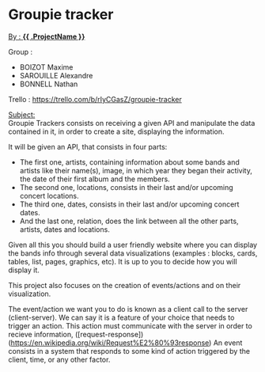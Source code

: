 # Groupie tracker

<ins>By : **{{ .ProjectName }}**</ins>

Group :
- BOIZOT Maxime
- SAROUILLE Alexandre
- BONNELL Nathan

Trello : https://trello.com/b/rIyCGasZ/groupie-tracker

<ins>Subject:</ins>  
Groupie Trackers consists on receiving a given API and manipulate the data contained in it, in order to create a site, displaying the information.

It will be given an API, that consists in four parts:
* The first one, artists, containing information about some bands and artists like their name(s), image, in which year they began their activity, the date of their first album and the members.
* The second one, locations, consists in their last and/or upcoming concert locations.
* The third one, dates, consists in their last and/or upcoming concert dates.
* And the last one, relation, does the link between all the other parts, artists, dates and locations.

Given all this you should build a user friendly website where you can display the bands info through several data visualizations (examples : blocks, cards, tables, list, pages, graphics, etc). It is up to you to decide how you will display it.

This project also focuses on the creation of events/actions and on their visualization.

The event/action we want you to do is known as a client call to the server (client-server). We can say it is a feature of your choice that needs to trigger an action. This action must communicate with the server in order to recieve information, ([request-response])(https://en.wikipedia.org/wiki/Request%E2%80%93response)
An event consists in a system that responds to some kind of action triggered by the client, time, or any other factor.